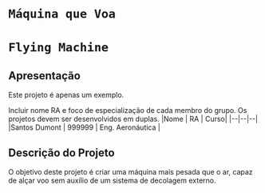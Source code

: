 # `Máquina que Voa`
# `Flying Machine`

## Apresentação

Este projeto é apenas um exemplo.

 Incluir nome RA e foco de especialização de cada membro do grupo. Os projetos devem ser desenvolvidos em duplas.
 |Nome  | RA | Curso|
 |--|--|--|
 |Santos Dumont  | 999999  | Eng. Aeronáutica |


## Descrição do Projeto

O objetivo deste projeto é criar uma máquina mais pesada que o ar, capaz de alçar voo sem auxílio de um sistema de decolagem externo.